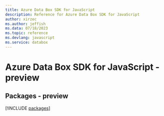 ```yaml
---
title: Azure Data Box SDK for JavaScript
description: Reference for Azure Data Box SDK for JavaScript
author: xirzec
ms.author: jeffish
ms.data: 07/18/2023
ms.topic: reference
ms.devlang: javascript
ms.service: databox
---
```

# Azure Data Box SDK for JavaScript - preview
## Packages - preview
[!INCLUDE [packages](data-box-index.md)]
